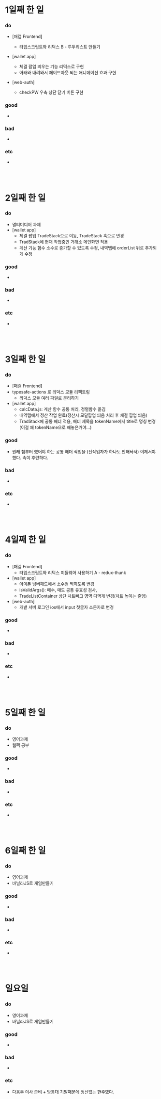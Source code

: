 # 1일째 한 일 
### do
- [패캠 Frontend]
	- 타입스크립트와 리덕스 B - 투두리스트 만들기
- [wallet app]
  - 체결 팝업 띄우는 기능 리덕스로 구현
  - 아래와 내려와서 페이드아웃 되는 애니메이션 효과 구현
  
- [web-auth]
  - checkPW 우측 상단 닫기 버튼 구현

### good
- 

### bad
- 

### etc
- 

<br /><br />

# 2일째 한 일 
### do
- 멀티미디어 과제
- [wallet app]
  - 체결 팝업 TradeStack으로 이동, TradeStack 훅으로 변경
  - TradStack에 현재 작업중인 거래소 메인화면 적용
  - 계산 기능 함수 소수로 증가할 수 있도록 수정, 내역탭에 orderList 뒤로 추가되게 수정

### good
-

### bad
-

### etc
-

<br /><br />

# 3일째 한 일 
### do
- [패캠 Frontend]
- typesafe-actions 로 리덕스 모듈 리팩토링
  - 리덕스 모듈 여러 파일로 분리하기
- [wallet app]
  - calcData.js: 계산 함수 공통 처리, 정렬함수 옮김
  - 내역탭에서 정산 작업 완료(정산시 모달팝업 띄움 처리 후 체결 팝업 띄움)
  - TradStack에 공통 헤더 적용, 헤더 제목을 tokenName에서 title로 명칭 변경(이걸 왜 tokenName으로 해놓은거야...)

### good
- 원래 첨부터 했어야 하는 공통 헤더 작업을 (전작업자가 하나도 안해놔서) 이제서야 했다. 속이 후련하다.

### bad
-

### etc
-

<br /><br />

# 4일째 한 일 
### do
- [패캠 Frontend]
  - 타입스크립트와 리덕스 미들웨어 사용하기 A - redux-thunk
- [wallet app]
  - 아이폰 넘버패드에서 소수점 찍히도록 변경
  - isValidArgs(): 매수, 매도 공통 유효성 검사, 
  - TradeListContainer 상단 차트빼고 영역 다먹게 변경(차트 높이는 줄임)
- [web-auth]
  - 개발 서버 로그인 ios에서 input 첫글자 소문자로 변경

### good
-

### bad
-

### etc
- 

<br /><br />

# 5일째 한 일 
### do
- 영어과제
- 웹팩 공부

### good
-

### bad
-

### etc
- 

<br /><br />

# 6일째 한 일 
### do
- 영어과제
- 바닐라JS로 게임만들기

### good
-
 
### bad
-

### etc
-

<br /><br />

# 일요일
### do
- 영어과제
- 바닐라JS로 게임만들기

### good
-

### bad
- 

### etc
- 다음주 이사 준비 + 방통대 기말때문에 정신없는 한주였다.

<br /><br />
